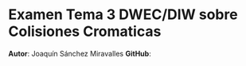 # Examen Tema 3 DWEC/DIW sobre Colisiones Cromaticas

**Autor**: Joaquín Sánchez Miravalles
**GitHub**: